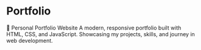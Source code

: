 # Portfolio
🚀 Personal Portfolio Website A modern, responsive portfolio built with HTML, CSS, and JavaScript. Showcasing my projects, skills, and journey in web development.
